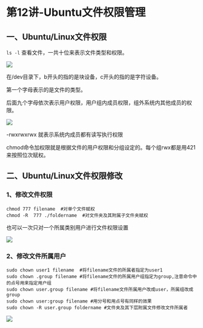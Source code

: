 # 第12讲-Ubuntu文件权限管理

## 一、Ubuntu/Linux文件权限

`ls -l` 查看文件，一共十位来表示文件类型和权限。

 ![](https://pic-1304959529.cos.ap-guangzhou.myqcloud.com/DB/20220326192728.png)

在/dev目录下，b开头的指的是块设备，c开头的指的是字符设备。

第一个字母表示的是文件的类型。

后面九个字母依次表示用户权限，用户组内成员权限，组外系统内其他成员的权限。

 ![](https://pic-1304959529.cos.ap-guangzhou.myqcloud.com/DB/20220326192748.png)

-rwxrwxrwx 就表示系统内成员都有读写执行权限

chmod命令加权限就是根据文件的用户权限和分组设定的。每个组rwx都是用421来按照位次赋权。



## 二、Ubuntu/Linux文件权限修改

### 1、修改文件权限

```shell
chmod 777 filename  #对单个文件赋权
chmod -R  777 ./foldername  #对文件夹及其附属子文件夹赋权
```

也可以一次只对一个所属类别用户进行文件权限设置

 ![](https://pic-1304959529.cos.ap-guangzhou.myqcloud.com/DB/20220326192806.png)

### 2、修改文件所属用户

```shell
sudo chown user1 filename  #将filename文件的所属者指定为user1
sudo chown .group filename #将filename文件的所属用户组指定为group,注意命令中的点号用来指定用户组
sudo chown user.group filename #将filename文件所属用户改成user，所属组改成group
sudo chown user:group filename #用分号和用点号有同样的效果
sudo chown -R user.group foldername #文件夹及其下层附属文件修改文件所属者
```

 ![](https://pic-1304959529.cos.ap-guangzhou.myqcloud.com/DB/20220326192822.png)

